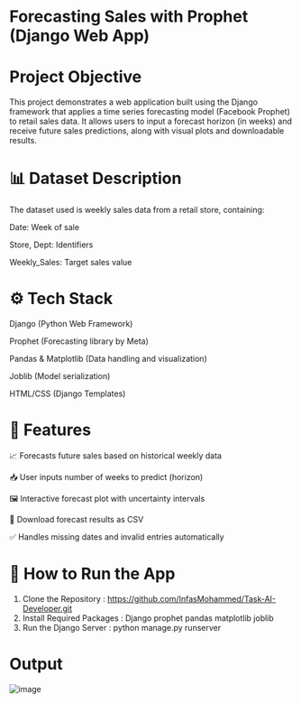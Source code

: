 # Forecasting Sales with Prophet (Django Web App)

# Project Objective
This project demonstrates a web application built using the Django framework that applies a time series forecasting model (Facebook Prophet) to retail sales data.
It allows users to input a forecast horizon (in weeks) and receive future sales predictions, along with visual plots and downloadable results.

# 📊 Dataset Description
The dataset used is weekly sales data from a retail store, containing:

Date: Week of sale

Store, Dept: Identifiers

Weekly_Sales: Target sales value

# ⚙️ Tech Stack
Django (Python Web Framework)

Prophet (Forecasting library by Meta)

Pandas & Matplotlib (Data handling and visualization)

Joblib (Model serialization)

HTML/CSS (Django Templates)

# 🧪 Features
📈 Forecasts future sales based on historical weekly data

📥 User inputs number of weeks to predict (horizon)

🖼️ Interactive forecast plot with uncertainty intervals

📎 Download forecast results as CSV

✅ Handles missing dates and invalid entries automatically

# 🔧 How to Run the App
1. Clone the Repository : https://github.com/InfasMohammed/Task-AI-Developer.git
2. Install Required Packages : Django
   prophet
   pandas
   matplotlib
   joblib
3. Run the Django Server : python manage.py runserver


# Output 

![image](https://github.com/user-attachments/assets/ababeffb-249d-4af9-a714-830e11cd09a2)


